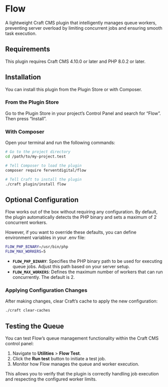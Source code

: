 # Flow

A lightweight Craft CMS plugin that intelligently manages queue workers, preventing server overload by limiting concurrent jobs and ensuring smooth task execution.

## Requirements

This plugin requires Craft CMS 4.10.0 or later and PHP 8.0.2 or later.

## Installation

You can install this plugin from the Plugin Store or with Composer.

### From the Plugin Store

Go to the Plugin Store in your project’s Control Panel and search for “Flow”. Then press “Install”.

### With Composer

Open your terminal and run the following commands:

```bash
# Go to the project directory
cd /path/to/my-project.test

# Tell Composer to load the plugin
composer require ferventdigital/flow

# Tell Craft to install the plugin
./craft plugin/install flow
```

## Optional Configuration

Flow works out of the box without requiring any configuration. By default, the plugin automatically detects the PHP binary and sets a maximum of 2 concurrent workers.

However, if you want to override these defaults, you can define environment variables in your .env file:

```bash
FLOW_PHP_BINARY=/usr/bin/php
FLOW_MAX_WORKERS=5
```

- **`FLOW_PHP_BINARY`**: Specifies the PHP binary path to be used for executing queue jobs. Adjust this path based on your server setup.
- **`FLOW_MAX_WORKERS`**: Defines the maximum number of workers that can run concurrently. The default is 2.

### Applying Configuration Changes

After making changes, clear Craft’s cache to apply the new configuration:

```bash
./craft clear-caches
```

## Testing the Queue

You can test Flow’s queue management functionality within the Craft CMS control panel:

1. Navigate to **Utilities** > **Flow Test**.
2. Click the **Run test** button to initiate a test job.
3. Monitor how Flow manages the queue and worker execution.

This allows you to verify that the plugin is correctly handling job execution and respecting the configured worker limits.

